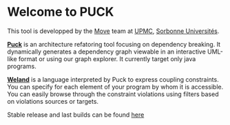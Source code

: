 # Welcome to PUCK

This tool is developped by the [Move](https://www.lip6.fr/recherche/team.php?acronyme=MoVe) team at [UPMC](http://www.upmc.fr), [Sorbonne Universités](http://www.sorbonne-universites.fr/).

[__Puck__](puck.md) is an architecture refatoring tool focusing on dependency breaking. It dynamically generates a dependency graph viewable in an interactive UML-like format or using our graph explorer. It currently target only java programs.

[__Weland__](weland.md) is a language interpreted by Puck to express coupling constraints. You can specify for each element of your program by whom it is accessible. You can easily browse through the constraint violations using filters based on violations sources or targets.

Stable release and last builds can be found [here](https://puckdistrib.github.io/puck/)
